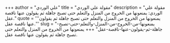 +++
author = "علي الوردي"
title = "مقولة علي الوردي"
description = "مقولة علي الوردي: يمنعونها من الخروج من المنزل والتعلم حتى تصبح جاهلة ثم يقولون عنها ناقصة عقل."
quote = '''يمنعونها من الخروج من المنزل والتعلم حتى تصبح جاهلة ثم يقولون عنها ناقصة عقل.'''
slug = "يمنعونها-من-الخروج-من-المنزل-والتعلم-حتى-تصبح-جاهلة-ثم-يقولون-عنها-ناقصة-عقل"
+++
يمنعونها من الخروج من المنزل والتعلم حتى تصبح جاهلة ثم يقولون عنها ناقصة عقل.
